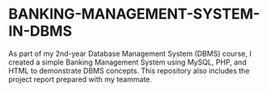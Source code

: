 # BANKING-MANAGEMENT-SYSTEM-IN-DBMS
As part of my 2nd-year Database Management System (DBMS) course, I created a simple Banking Management System using MySQL, PHP, and HTML to demonstrate DBMS concepts. This repository also includes the project report prepared with my teammate.
